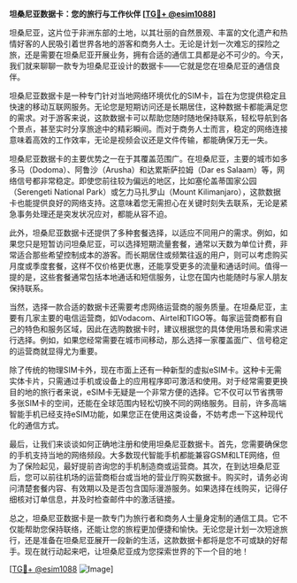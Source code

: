**坦桑尼亚数据卡：您的旅行与工作伙伴 [[TG💪+ @esim1088](https://t.me/s/esim1088)]**

坦桑尼亚，这片位于非洲东部的土地，以其壮丽的自然景观、丰富的文化遗产和热情好客的人民吸引着世界各地的游客和商务人士。无论是计划一次难忘的探险之旅，还是需要在坦桑尼亚开展业务，拥有合适的通信工具都是必不可少的。今天，我们就来聊聊一款专为坦桑尼亚设计的数据卡——它就是您在坦桑尼亚的通信良伴。

坦桑尼亚数据卡是一种专门针对当地网络环境优化的SIM卡，旨在为您提供稳定且快速的移动互联网服务。无论您是短期访问还是长期居住，这种数据卡都能满足您的需求。对于游客来说，这款数据卡可以帮助您随时随地保持联系，轻松导航到各个景点，甚至实时分享旅途中的精彩瞬间。而对于商务人士而言，稳定的网络连接意味着高效的工作效率，无论是视频会议还是文件传输，都能确保万无一失。

坦桑尼亚数据卡的主要优势之一在于其覆盖范围广。在坦桑尼亚，主要的城市如多多马（Dodoma）、阿鲁沙（Arusha）和达累斯萨拉姆（Dar es Salaam）等，网络信号都非常稳定。即使您前往较为偏远的地区，比如塞伦盖蒂国家公园（Serengeti National Park）或乞力马扎罗山（Mount Kilimanjaro），这款数据卡也能提供良好的网络支持。这意味着您无需担心在关键时刻失去联系，无论是紧急事务处理还是突发状况应对，都能从容不迫。

此外，坦桑尼亚数据卡还提供了多种套餐选择，以适应不同用户的需求。例如，如果您只是短暂访问坦桑尼亚，可以选择短期流量套餐，通常以天数为单位计费，非常适合那些希望控制成本的游客。而长期居住或频繁往返的用户，则可以考虑购买月度或季度套餐，这样不仅价格更优惠，还能享受更多的流量和通话时间。值得一提的是，这些套餐通常包括本地通话和短信服务，让您在国内也能随时与家人朋友保持联系。

当然，选择一款合适的数据卡还需要考虑网络运营商的服务质量。在坦桑尼亚，主要有几家主要的电信运营商，如Vodacom、Airtel和TIGO等。每家运营商都有自己的特色和服务区域，因此在选购数据卡时，建议根据您的具体使用场景和需求进行选择。例如，如果您经常需要在城市间移动，那么选择一家覆盖面广、信号稳定的运营商就显得尤为重要。

除了传统的物理SIM卡外，现在市面上还有一种新型的虚拟eSIM卡。这种卡无需实体卡片，只需通过手机或设备上的应用程序即可激活和使用。对于经常需要更换目的地的旅行者来说，eSIM卡无疑是一个非常方便的选择。它不仅可以节省携带多张SIM卡的空间，还能在全球范围内轻松切换不同的网络服务。目前，许多高端智能手机已经支持eSIM功能，如果您正在使用这类设备，不妨考虑一下这种现代化的通信方式。

最后，让我们来谈谈如何正确地注册和使用坦桑尼亚数据卡。首先，您需要确保您的手机支持当地的网络频段。大多数现代智能手机都能兼容GSM和LTE网络，但为了保险起见，最好提前咨询您的手机制造商或运营商。其次，在到达坦桑尼亚后，您可以前往机场的运营商柜台或当地的营业厅购买数据卡。购买时，请务必询问清楚套餐内容、有效期以及是否包含国际漫游服务。如果选择在线购买，记得仔细核对订单信息，并及时检查邮件中的激活链接。

总之，坦桑尼亚数据卡是一款专门为旅行者和商务人士量身定制的通信工具。它不仅能帮助您保持联络，还能让您的旅程更加便捷和愉快。无论您是计划一次短途旅行，还是准备在坦桑尼亚展开一段新的生活，这款数据卡都将是您不可或缺的好帮手。现在就行动起来吧，让坦桑尼亚成为您探索世界的下一个目的地！

[[TG💪+ @esim1088](https://t.me/s/esim1088) ![Image](https://i.postimg.cc/4NQfJmqS/Snipaste-2025-05-13-00-14-12.png)]
